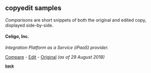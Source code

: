 ## copyedit samples

*Comparisons* are short snippets of both the original and edited copy, displayed side-by-side.

#### Celigo, Inc.  
*Integration Platform as a Service (iPaaS) provider.*  

[Compare](../compare-celigo/README.md) -
[Edit](..\assets\celigo\celigo-integration-edit.pdf) -
[Original](..\assets\celigo\celigo-integration-page.pdf) *(as of 29 August 2018)*

<sub>[**back**](../samples/README.md)</sub>
